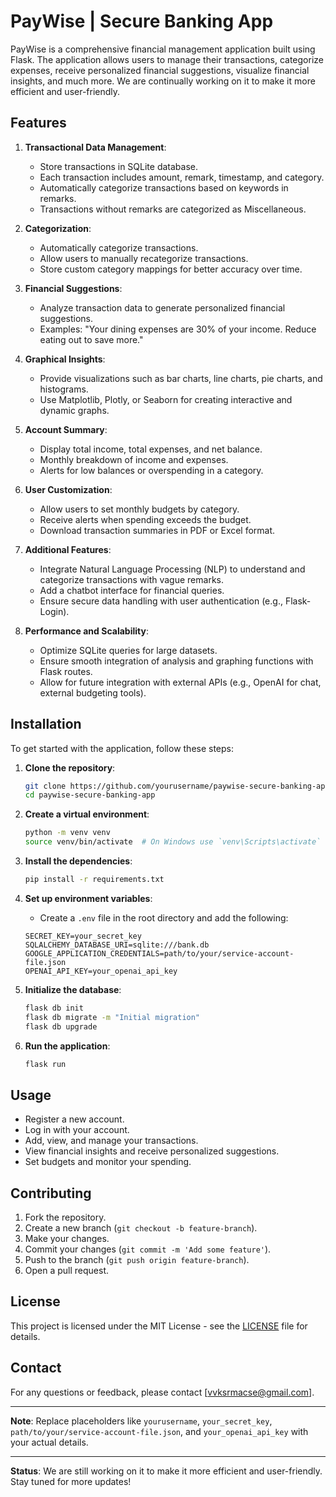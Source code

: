 # PayWise | Secure Banking App

PayWise is a comprehensive financial management application built using Flask. The application allows users to manage their transactions, categorize expenses, receive personalized financial suggestions, visualize financial insights, and much more. We are continually working on it to make it more efficient and user-friendly.

## Features

1. **Transactional Data Management**:
    - Store transactions in SQLite database.
    - Each transaction includes amount, remark, timestamp, and category.
    - Automatically categorize transactions based on keywords in remarks.
    - Transactions without remarks are categorized as Miscellaneous.

2. **Categorization**:
    - Automatically categorize transactions.
    - Allow users to manually recategorize transactions.
    - Store custom category mappings for better accuracy over time.

3. **Financial Suggestions**:
    - Analyze transaction data to generate personalized financial suggestions.
    - Examples: "Your dining expenses are 30% of your income. Reduce eating out to save more."

4. **Graphical Insights**:
    - Provide visualizations such as bar charts, line charts, pie charts, and histograms.
    - Use Matplotlib, Plotly, or Seaborn for creating interactive and dynamic graphs.

5. **Account Summary**:
    - Display total income, total expenses, and net balance.
    - Monthly breakdown of income and expenses.
    - Alerts for low balances or overspending in a category.

6. **User Customization**:
    - Allow users to set monthly budgets by category.
    - Receive alerts when spending exceeds the budget.
    - Download transaction summaries in PDF or Excel format.

7. **Additional Features**:
    - Integrate Natural Language Processing (NLP) to understand and categorize transactions with vague remarks.
    - Add a chatbot interface for financial queries.
    - Ensure secure data handling with user authentication (e.g., Flask-Login).

8. **Performance and Scalability**:
    - Optimize SQLite queries for large datasets.
    - Ensure smooth integration of analysis and graphing functions with Flask routes.
    - Allow for future integration with external APIs (e.g., OpenAI for chat, external budgeting tools).

## Installation

To get started with the application, follow these steps:

1. **Clone the repository**:
    ```bash
    git clone https://github.com/yourusername/paywise-secure-banking-app.git
    cd paywise-secure-banking-app
    ```

2. **Create a virtual environment**:
    ```bash
    python -m venv venv
    source venv/bin/activate  # On Windows use `venv\Scripts\activate`
    ```

3. **Install the dependencies**:
    ```bash
    pip install -r requirements.txt
    ```

4. **Set up environment variables**:
    - Create a `.env` file in the root directory and add the following:
    ```plaintext
    SECRET_KEY=your_secret_key
    SQLALCHEMY_DATABASE_URI=sqlite:///bank.db
    GOOGLE_APPLICATION_CREDENTIALS=path/to/your/service-account-file.json
    OPENAI_API_KEY=your_openai_api_key
    ```

5. **Initialize the database**:
    ```bash
    flask db init
    flask db migrate -m "Initial migration"
    flask db upgrade
    ```

6. **Run the application**:
    ```bash
    flask run
    ```

## Usage

- Register a new account.
- Log in with your account.
- Add, view, and manage your transactions.
- View financial insights and receive personalized suggestions.
- Set budgets and monitor your spending.

## Contributing

1. Fork the repository.
2. Create a new branch (`git checkout -b feature-branch`).
3. Make your changes.
4. Commit your changes (`git commit -m 'Add some feature'`).
5. Push to the branch (`git push origin feature-branch`).
6. Open a pull request.

## License

This project is licensed under the MIT License - see the [LICENSE](LICENSE) file for details.

## Contact

For any questions or feedback, please contact [vvksrmacse@gmail.com].

---

**Note**: Replace placeholders like `yourusername`, `your_secret_key`, `path/to/your/service-account-file.json`, and `your_openai_api_key` with your actual details.

---

**Status**: We are still working on it to make it more efficient and user-friendly. Stay tuned for more updates!
